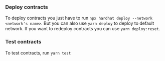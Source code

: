 ### Deploy contracts
To deploy contracts you just have to run `npx hardhat deploy --network <network's name>`.
But you can also use `yarn deploy` to deploy to default network.
If you want to redeploy contracts you can use `yarn deploy:reset`.

### Test contracts
To test contracts, run `yarn test`